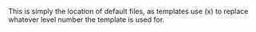 This is simply the location of default files, as templates use (x) to replace whatever level number the template is used for.
